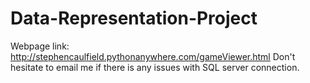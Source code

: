 # Data-Representation-Project

Webpage link:
http://stephencaulfield.pythonanywhere.com/gameViewer.html
Don't hesitate to email me if there is any issues with SQL server connection.
